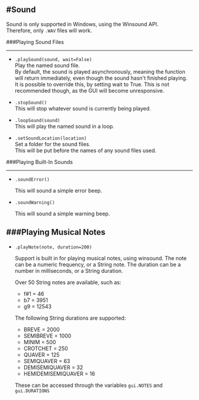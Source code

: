 #Sound
---

Sound is only supported in Windows, using the Winsound API.  
Therefore, only ```.WAV``` files will work.

###Playing Sound Files
___

* `.playSound(sound, wait=False)`  
    Play the named sound file.  
    By default, the sound is played asynchronously, meaning the function will return immediately, even though the sound hasn't finished playing.  
    It is possible to override this, by setting wait to True. This is not recommended though, as the GUI will become unresponsive.

* `.stopSound()`  
    This will stop whatever sound is currently being played.

* `.loopSound(sound)`  
    This will play the named sound in a loop.

* `.setSoundLocation(location)`  
    Set a folder for the sound files.  
    This will be put before the names of any sound files used.  

###Playing Built-In Sounds
___

* `.soundError()`

    This will sound a simple error beep.

* `.soundWarning()`

    This will sound a simple warning beep.

###Playing Musical Notes
---

* `.playNote(note, duration=200)`

    Support is built in for playing musical notes, using winsound.
    The note can be a numeric frequency, or a String note.
    The duration can be a number in milliseconds, or a String duration.

    Over 50 String notes are available, such as:

    * f#1 = 46
    * b7 = 3951
    * g9 = 12543  
    
    The following String durations are supported:

    * BREVE = 2000
    * SEMIBREVE = 1000
    * MINIM = 500
    * CROTCHET = 250
    * QUAVER = 125
    * SEMIQUAVER = 63
    * DEMISEMIQUAVER = 32
    * HEMIDEMISEMIQUAVER = 16

    These can be accessed through the variables `gui.NOTES` and `gui.DURATIONS`
